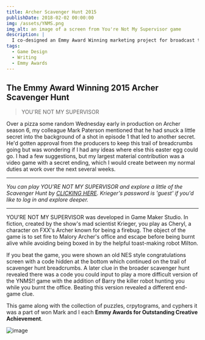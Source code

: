 ```yaml
---
title: Archer Scavenger Hunt 2015
publishDate: 2018-02-02 00:00:00
img: /assets/YNMS.png
img_alt: an image of a screen from You're Not My Supervisor game
description: |
  I co-designed an Emmy Award Winning marketing project for broadcast television.
tags:
  - Game Design
  - Writing
  - Emmy Awards
---
```


## The Emmy Award Winning 2015 Archer Scavenger Hunt

> YOU'RE NOT MY SUPERVISOR

Over a pizza some random Wednesday early in production on Archer season 6, my colleague Mark Paterson mentioned that he had snuck a little secret into the background of a shot in episode 1 that led to another secret. He'd gotten approval from the producers to keep this trail of breadcrumbs going but was wondering if I had any ideas where else this easter egg could go. I had a few suggestions, but my largest material contribution was a video game with a secret ending, which I would create between my normal duties at work over the next several weeks.

***
*You can play YOU'RE NOT MY SUPERVISOR and explore a little of the Scavenger Hunt by <a href="https://algersoft.net/login/krieger/projects/arson%20simulation.php" target="_blank">CLICKING HERE</a>. Krieger's password is 'guest' if you'd like to log in and explore deeper.*
***

YOU'RE NOT MY SUPERVISOR was developed in Game Maker Studio. In fiction, created by the show's mad scientist Krieger, you play as Cheryl, a character on FXX's Archer known for being a firebug. The object of the game is to set fire to Malory Archer's office and escape before being burnt alive while avoiding being boxed in by the helpful toast-making robot Milton.

If you beat the game, you were shown an old NES style congratulations screen with a code hidden at the bottom which continued on the trail of scavenger hunt breadcrumbs. A later clue in the broader scavenger hunt revealed there was a code you could input to play a more difficult version of the YNMS!! game with the addition of Barry the killer robot hunting you while you burnt the office. Beating this version revealed a different end-game clue.

This game along with the collection of puzzles, crpytograms, and cyphers it was a part of won Mark and I each **Emmy Awards for Outstanding Creative Achievement**.

![image](/assets/emmyduo.jpg)